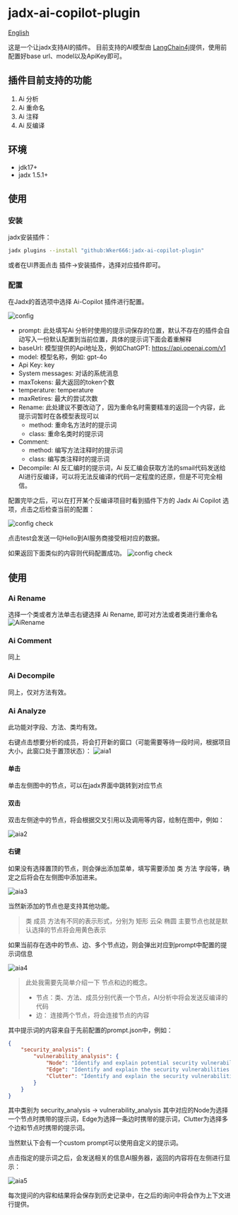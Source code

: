 # jadx-ai-copilot-plugin

[English](https://github.com/Wker666/jadx-ai-copilot-plugin/blob/main/README_EN.md)

这是一个让jadx支持AI的插件。
目前支持的AI模型由 [LangChain4j](https://github.com/langchain4j/langchain4j/)提供，使用前配置好base url、model以及ApiKey即可。

## 插件目前支持的功能
1. Ai 分析
2. Ai 重命名
3. Ai 注释
4. Ai 反编译

## 环境

* jdk17+
* jadx 1.5.1+

## 使用

### 安装
jadx安装插件：
```bash
jadx plugins --install "github:Wker666:jadx-ai-copilot-plugin"
```
或者在UI界面点击 插件->安装插件，选择对应插件即可。

### 配置
在Jadx的首选项中选择 Ai-Copilot 插件进行配置。

![config](image/config.png)

* prompt: 此处填写Ai 分析时使用的提示词保存的位置，默认不存在的插件会自动写入一份默认配置到当前位置，具体的提示词下面会着重解释
* baseUrl: 模型提供的Api地址及，例如ChatGPT: https://api.openai.com/v1
* model: 模型名称，例如: gpt-4o
* Api Key: key
* System messages: 对话的系统消息
* maxTokens: 最大返回的token个数
* temperature: temperature
* maxRetires: 最大的尝试次数
* Rename: 此处建议不要改动了，因为重命名时需要精准的返回一个内容，此提示词暂时在各模型表现可以
  * method: 重命名方法时的提示词
  * class: 重命名类时的提示词
* Comment:
  * method: 编写方法注释时的提示词
  * class: 编写类注释时的提示词
* Decompile: AI 反汇编时的提示词，Ai 反汇编会获取方法的smail代码发送给AI进行反编译，可以将无法反编译的代码一定程度的还原，但是不可完全相信。

配置完毕之后，可以在打开某个反编译项目时看到插件下方的 Jadx Ai Copilot 选项，点击之后检查当前的配置：

![config check](image/config_check.png)

点击test会发送一句Hello到AI服务商接受相对应的数据。

如果返回下面类似的内容则代码配置成功。
![config check](image/config_check_succ.png)

## 使用

### Ai Rename

选择一个类或者方法单击右键选择 Ai Rename, 即可对方法或者类进行重命名
![AiRename](image/AiRename.png)

### Ai Comment

同上

### Ai Decompile

同上，仅对方法有效。

### Ai Analyze

此功能对字段、方法、类均有效。

右键点击想要分析的成员，将会打开新的窗口（可能需要等待一段时间，根据项目大小，此窗口处于置顶状态）：
![aia1](image/aia1.png)

#### 单击

单击左侧图中的节点，可以在jadx界面中跳转到对应节点

#### 双击

双击左侧途中的节点，将会根据交叉引用以及调用等内容，绘制在图中，例如：

![aia2](image/aia2.png)

#### 右键

如果没有选择置顶的节点，则会弹出添加菜单，填写需要添加 类 方法 字段等，确定之后将会在左侧图中添加进来。

![aia3](image/aia3.png)

当然新添加的节点也是支持其他功能。

> 类 成员 方法有不同的表示形式，分别为 矩形 云朵 椭圆
> 主要节点也就是默认选择的节点将会用黄色表示

如果当前存在选中的节点、边、多个节点边，则会弹出对应到prompt中配置的提示词信息

![aia4](image/aia4.png)

> 此处我需要先简单介绍一下 节点和边的概念。
> * 节点：类、方法、成员分别代表一个节点，AI分析中将会发送反编译的代码
> * 边： 连接两个节点，将会连接节点的内容

其中提示词的内容来自于先前配置的prompt.json中，例如：
```json
{
	"security_analysis": {
		"vulnerability_analysis": {
			"Node": "Identify and explain potential security vulnerabilities in the following Java code in detail:",
			"Edge": "Identify and explain the security vulnerabilities in the following two Java codes and their connection in detail:",
			"Clutter": "Identify and explain the security vulnerabilities in the following Java code segments and their connections in detail:"
		}
	}
}
```
其中类别为 security_analysis -> vulnerability_analysis
其中对应的Node为选择一个节点时携带的提示词，Edge为选择一条边时携带的提示词，Clutter为选择多个边和节点时携带的提示词。

当然默认下会有一个custom prompt可以使用自定义的提示词。

点击指定的提示词之后，会发送相关的信息AI服务器，返回的内容将在左侧进行显示：

![aia5](image/aia5.png)

每次提问的内容和结果将会保存到历史记录中，在之后的询问中将会作为上下文进行提供。

